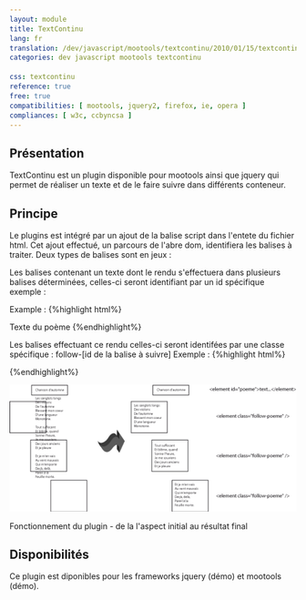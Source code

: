 ```yaml
---
layout: module
title: TextContinu
lang: fr
translation: /dev/javascript/mootools/textcontinu/2010/01/15/textcontinu_en
categories: dev javascript mootools textcontinu

css: textcontinu
reference: true
free: true
compatibilities: [ mootools, jquery2, firefox, ie, opera ]
compliances: [ w3c, ccbyncsa ]
---
```

Présentation
------------

TextContinu est un plugin disponible pour mootools ainsi que jquery qui permet de réaliser un texte et de le faire suivre dans différents conteneur.

Principe
--------

Le plugins est intégré par un ajout de la balise script dans l'entete du fichier html. Cet ajout effectué, un parcours de l'abre dom, identifiera les balises à traiter. Deux types de balises sont en jeux :

Les balises contenant un texte dont le rendu s'effectuera dans plusieurs balises déterminées, celles-ci seront identifiant par un id spécifique exemple :

Example : 
{%highlight html%}
<div id="poeme">Texte du poème</ poem>
{%endhighlight%}

Les balises effectuant ce rendu celles-ci seront identifées par une classe spécifique : follow-[id de la balise à suivre]
Exemple :
{%highlight html%}
<div class="follow-poeme"></div>
{%endhighlight%}

![Schema](/docs/images/textcontinu_schema1.png "Schéma de fonctionnement")

<div class="legende">
Fonctionnement du plugin - de la l'aspect initial au résultat final
</div> 

Disponibilités
--------------

Ce plugin est diponibles pour les frameworks jquery (démo) et mootools (démo).
